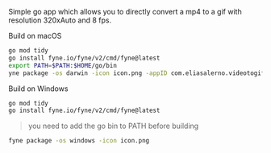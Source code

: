Simple go app which allows you to directly convert a mp4 to a gif with resolution 320xAuto and 8 fps.

Build on macOS

```sh
go mod tidy
go install fyne.io/fyne/v2/cmd/fyne@latest
export PATH=$PATH:$HOME/go/bin
yne package -os darwin -icon icon.png -appID com.eliasalerno.videotogif
```

Build on Windows

```sh
go mod tidy
go install fyne.io/fyne/v2/cmd/fyne@latest
```

> you need to add the go bin to PATH before building

```sh
fyne package -os windows -icon icon.png
```
